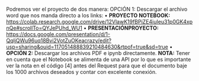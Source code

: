 Podremos ver el proyecto de dos manera: OPCIÓN 1: Descargar el archivo word que nos manda directo a los links: 
• **PROYECTO NOTEBOOK:** https://colab.research.google.com/drive/12VlawK19fBPiZE4iuIeu31p0GK4xpnQe#scrollTo=QYJePUhd_WU1
• **PRESENTACIÓNPROYECTO:** https://docs.google.com/presentation/d/1-QqljQWu96uq18Bvi2VotZuOKeacrazy/edit?usp=sharing&ouid=117051488839210484630&rtpof=true&sd=true
• **OPCIÓN 2:** Descargar los archivos PDF e ipynb directamente. 
**NOTA:** Tener en cuenta que el Notebook se alimenta de una API por lo que es importante ver la nota en el código [4] antes del Request para que el documento baje los 1000 archivos deseados y contar con excelente conexión.
